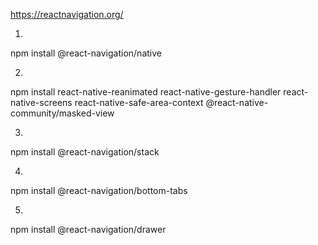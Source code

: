 https://reactnavigation.org/

1.
npm install @react-navigation/native

2.
npm install react-native-reanimated react-native-gesture-handler react-native-screens react-native-safe-area-context @react-native-community/masked-view

3.
npm install @react-navigation/stack

4.
npm install @react-navigation/bottom-tabs

5.
npm install @react-navigation/drawer